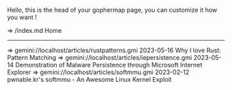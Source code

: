 Hello, this is the head of your gophermap page, you can
customize it how you want !

=> /index.md Home

------------------------------------------------------------------
=> gemini://localhost/articles/rustpatterns.gmi 2023-05-16 Why I love Rust: Pattern Matching
=> gemini://localhost/articles/iepersistence.gmi 2023-05-14 Demonstration of Malware Persistence through Microsoft Internet Explorer
=> gemini://localhost/articles/softmmu.gmi 2023-02-12 pwnable.kr's softmmu - An Awesome Linux Kernel Exploit
